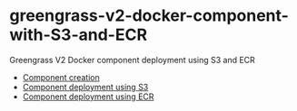 # greengrass-v2-docker-component-with-S3-and-ECR
Greengrass V2 Docker component deployment using S3 and ECR

* [Component creation](/component/ReadMe.md)
* [Component deployment using S3](/S3/ReadMe.md)
* [Component deployment using ECR](/ECR/ReadMe.md)
